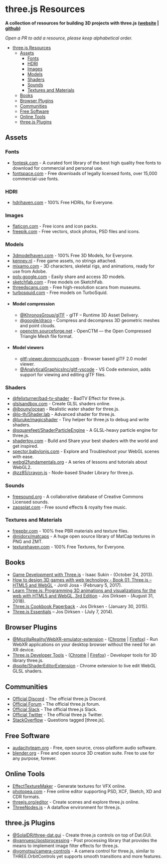 # three.js Resources
**A collection of resources for building 3D projects with three.js ([website](https://threejs.org/) | [github](https://github.com/mrdoob/three.js/))**

*Open a PR to add a resource, please keep alphabetical order.*

- [three.js Resources](#threejs-resources)
  - [Assets](#assets)
    - [Fonts](#fonts)
    - [HDRI](#hdri)
    - [Images](#images)
    - [Models](#models)
    - [Shaders](#shaders)
    - [Sounds](#sounds)
    - [Textures and Materials](#textures-and-materials)
  - [Books](#books)
  - [Browser Plugins](#browser-plugins)
  - [Communities](#communities)
  - [Free Software](#free-software)
  - [Online Tools](#online-tools)
  - [three.js Plugins](#threejs-plugins)


## Assets
### Fonts
- [fontesk.com](https://fontesk.com/license/free-for-commercial-use,ofl-gpl/) - A curated font library of the best high quality free fonts to download for commercial and personal use.
- [fontspace.com](https://www.fontspace.com/commercial-fonts) - Free downloads of legally licensed fonts, over 15,000 commercial-use fonts.


### HDRI
- [hdrihaven.com](https://hdrihaven.com) - 100% Free HDRIs, for Everyone.


### Images
- [flaticon.com](https://www.flaticon.com) - Free icons and icon packs.
- [freepik.com](https://www.freepik.com) - Free vectors, stock photos, PSD files and icons.


### Models
- [3dmodelhaven.com](https://3dmodelhaven.com) - 100% Free 3D Models, for Everyone.
- [kenney.nl](https://www.kenney.nl) - Free game assets, no strings attached.
- [mixamo.com](https://www.mixamo.com) -  3D characters, skeletal rigs, and animations, ready for use from Adobe.
- [poly.google.com](https://poly.google.com) - Easily share and access 3D models.
- [sketchfab.com](https://sketchfab.com/tags/free) - Free models on SketchFab.
- [threedscans.com](http://threedscans.com) - Free high-resolution scans from museums.
- [turbosquid.com](https://www.turbosquid.com/Search/3D-Models/free) - Free models on TurboSquid.
- #### Model compression
  - [@KhronosGroup/glTF](https://github.com/KhronosGroup/glTF) - glTF – Runtime 3D Asset Delivery.
  - [@google/draco](https://github.com/google/draco) - Compress and decompress 3D geometric meshes and point clouds.
  - [openctm.sourceforge.net](http://openctm.sourceforge.net) - OpenCTM — the Open Compressed Triangle Mesh file format.
- #### Model viewers
  - [gltf-viewer.donmccurdy.com](https://gltf-viewer.donmccurdy.com) - Browser based glTF 2.0 model viewer.
  - [@AnalyticalGraphicsInc/gltf-vscode](https://github.com/AnalyticalGraphicsInc/gltf-vscode) - VS Code extension, adds support for viewing and editing glTF files.


### Shaders
- [@felixturner/bad-tv-shader](https://github.com/felixturner/bad-tv-shader) - BadTV Effect for three.js.
- [glslsandbox.com](http://glslsandbox.com) - Create GLSL shaders online.
- [@jbouny/ocean](https://github.com/jbouny/ocean) - Realistic water shader for three.js.
- [@lo-th/Shader.lab](https://github.com/lo-th/Shader.lab) - Advanced shader for three.js.
- [@luruke/magicshader](https://github.com/luruke/magicshader) - Tiny helper for three.js to debug and write shaders.
- [@squarefeet/ShaderParticleEngine](https://github.com/squarefeet/ShaderParticleEngine) - A GLSL-heavy particle engine for three.js.
- [shadertoy.com](https://www.shadertoy.com) - Build and Share your best shaders with the world and get inspired.
- [spector.babylonjs.com](https://spector.babylonjs.com) - Explore and Troubleshoot your WebGL scenes with ease.
- [webgl2fundamentals.org](https://webgl2fundamentals.org) - A series of lessons and tutorials about WebGL2.
- [@zz85/crayon.js](https://github.com/zz85/crayon.js) - Node-based Shader Library for three.js.


### Sounds
- [freesound.org](https://freesound.org) - A collaborative database of Creative Commons Licensed sounds.
- [zapsplat.com](https://www.zapsplat.com) - Free sound effects & royalty free music.


### Textures and Materials
- [freepbr.com](https://freepbr.com) - 100% free PBR materials and texture files.
- [@nidorx/matcaps](https://github.com/nidorx/matcaps) - A huge open source library of MatCap textures in PNG and ZMT.
- [texturehaven.com](https://texturehaven.com) - 100% Free Textures, for Everyone.



## Books
- [Game Development with Three.js](https://www.amazon.com/Game-Development-Three-js-Isaac-Sukin/dp/1782168532) - Isaac Sukin - (October 24, 2013).
- [How to design 3D games with web technology - Book 01:  Three.js – HTML5 and WebGL](https://www.amazon.com/HOW-DESIGN-GAMES-WEB-TECHNOLOGY-ebook/dp/B01MZI87DG) - Jordi Josa  - (February 5, 2017).
- [Learn Three.js: Programming 3D animations and visualizations for the web with HTML5 and WebGL, 3rd Edition](https://www.amazon.com/Learn-Three-js-Programming-animations-visualizations/dp/1788833287) - Jos Dirksen - (August 31, 2018).
- [Three.js Cookbook Paperback](https://www.amazon.com/Three-js-Cookbook-Jos-Dirksen/dp/1783981180) - Jos Dirksen - (January 30, 2015).
- [Three.js Essentials](https://www.amazon.com/Three-js-Essentials-Jos-Dirksen/dp/1783980869) – Jos Dirksen - (July 7, 2014).



## Browser Plugins
- [@MozillaReality/WebXR-emulator-extension](https://github.com/MozillaReality/WebXR-emulator-extension) - ([Chrome](https://chrome.google.com/webstore/detail/webxr-api-emulator/mjddjgeghkdijejnciaefnkjmkafnnje) | [Firefox](https://addons.mozilla.org/en-GB/firefox/addon/webxr-api-emulator/)) - Run WebXR applications on your desktop browser without the need for an XR device.
- [Three.js Developer Tools](https://github.com/threejs/three-devtools) - ([Chrome](https://chrome.google.com/webstore/detail/threejs-developer-tools/ebpnegggocnnhleeicgljbedjkganaek) | [Firefox](https://addons.mozilla.org/en-US/firefox/addon/three-js-developer-tools/)) - Developer tools for 3D library three.js.
- [@spite/ShaderEditorExtension](https://github.com/spite/ShaderEditorExtension) - Chrome extension to live edit WebGL GLSL shaders.



## Communities
- [Official Discord](https://discord.com/invite/HF4UdyF) - The official three.js Discord.
- [Official Forum](https://discourse.threejs.org) - The official three.js forum.
- [Official Slack](https://app.slack.com/client/T0AR9958A/C0AR9959Q) - The official three.js Slack.
- [Official Twitter](https://twitter.com/threejs_org) - The official three.js Twitter.
- [StackOverflow](https://stackoverflow.com/questions/tagged/three.js) - Questions tagged [three.js].



## Free Software
- [audacityteam.org](https://www.audacityteam.org) - Free, open source, cross-platform audio software.
- [blender.org](https://www.blender.org) - Free and open source 3D creation suite. Free to use for any purpose, forever.



## Online Tools
- [EffectTextureMaker](https://mebiusbox.github.io/contents/EffectTextureMaker) - Generate textures for VFX online.
- [photopea.com](https://www.photopea.com) - Free online editor supporting PSD, XCF, Sketch, XD and CDR formats.
- [threejs.org/editor](https://threejs.org/editor) - Create scenes and explore three.js online.
- [ThreeNodes.js](http://idflood.github.io/ThreeNodes.js) - A dataflow environment for three.js.


## three.js Plugins
- [@SolalDR/three-dat.gui](https://github.com/SolalDR/three-dat.gui) - Create three.js controls on top of Dat.GUI.
- [@vanruesc/postprocessing](https://github.com/vanruesc/postprocessing) - Post processing library that provides the means to implement image filter effects for three.js.
- [@yomotsu/camera-controls](https://github.com/yomotsu/camera-controls) - A camera control for three.js, similar to THREE.OrbitControls yet supports smooth transitions and more features.

